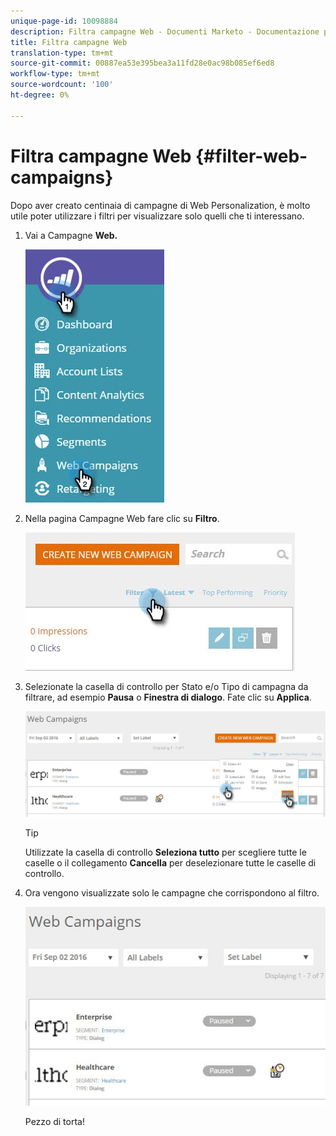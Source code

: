 ```yaml
---
unique-page-id: 10098884
description: Filtra campagne Web - Documenti Marketo - Documentazione prodotto
title: Filtra campagne Web
translation-type: tm+mt
source-git-commit: 00887ea53e395bea3a11fd28e0ac98b085ef6ed8
workflow-type: tm+mt
source-wordcount: '100'
ht-degree: 0%

---
```



# Filtra campagne Web {#filter-web-campaigns}

Dopo aver creato centinaia di campagne di Web Personalization, è molto utile poter utilizzare i filtri per visualizzare solo quelli che ti interessano.

1. Vai a Campagne **Web.**

   ![](assets/web-campaigns-hand-8.jpg)

1. Nella pagina Campagne Web fare clic su **Filtro**.

   ![](assets/web-campaigns-page-filter-hand.jpg)

1. Selezionate la casella di controllo per Stato e/o Tipo di campagna da filtrare, ad esempio **Pausa** o **Finestra di dialogo**. Fate clic su **Applica**.

   ![](assets/web-campaigns-filters-hands.jpg)

   >[!TIP]
   >
   >Utilizzate la casella di controllo **Seleziona tutto** per scegliere tutte le caselle o il collegamento **Cancella** per deselezionare tutte le caselle di controllo.

1. Ora vengono visualizzate solo le campagne che corrispondono al filtro.

   ![](assets/web-campaigns-filter-only-paused.jpg)

   Pezzo di torta!

